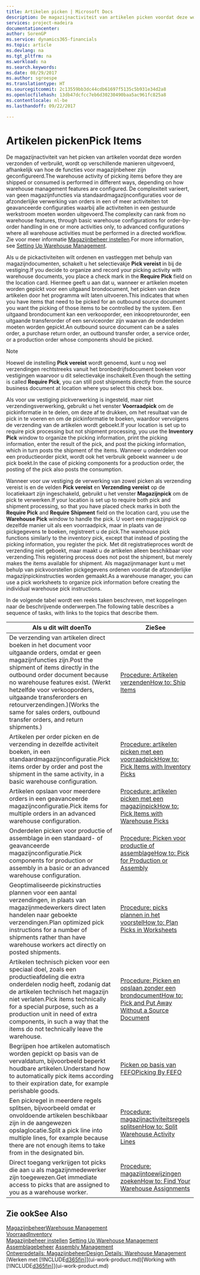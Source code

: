 ```yaml
---
title: Artikelen picken | Microsoft Docs
description: De magazijnactiviteit van artikelen picken voordat deze worden verzonden of verbruikt, wordt op verschillende manieren uitgevoerd, afhankelijk van hoe de functies voor magazijnbeheer zijn geconfigureerd. De complexiteit van [setup](../configure-warehouse-processes.md) varieert, van geen magazijnfuncties via standaardmagazijnconfiguraties voor de afzonderlijke verwerking van orders in een of meer activiteiten tot geavanceerde configuraties waarbij alle activiteiten in een gestuurde werkstroom moeten worden uitgevoerd.
services: project-madeira
documentationcenter: 
author: SorenGP
ms.service: dynamics365-financials
ms.topic: article
ms.devlang: na
ms.tgt_pltfrm: na
ms.workload: na
ms.search.keywords: 
ms.date: 08/29/2017
ms.author: sgroespe
ms.translationtype: HT
ms.sourcegitcommit: 2c13559bb3dc44cdb61697f5135c5b931e34d2a8
ms.openlocfilehash: 13db47dcfcc7eb6d30230490baa5ac961fc825a8
ms.contentlocale: nl-be
ms.lasthandoff: 09/22/2017

---
```

# <a name="pick-items"></a><span data-ttu-id="a6d1d-104">Artikelen picken</span><span class="sxs-lookup"><span data-stu-id="a6d1d-104">Pick Items</span></span>
<span data-ttu-id="a6d1d-105">De magazijnactiviteit van het picken van artikelen voordat deze worden verzonden of verbruikt, wordt op verschillende manieren uitgevoerd, afhankelijk van hoe de functies voor magazijnbeheer zijn geconfigureerd.</span><span class="sxs-lookup"><span data-stu-id="a6d1d-105">The warehouse activity of picking items before they are shipped or consumed is performed in different ways, depending on how warehouse management features are configured.</span></span> <span data-ttu-id="a6d1d-106">De complexiteit varieert, van geen magazijnfuncties via standaardmagazijnconfiguraties voor de afzonderlijke verwerking van orders in een of meer activiteiten tot geavanceerde configuraties waarbij alle activiteiten in een gestuurde werkstroom moeten worden uitgevoerd.</span><span class="sxs-lookup"><span data-stu-id="a6d1d-106">The complexity can rank from no warehouse features, through basic warehouse configurations for order-by-order handling in one or more activities only, to advanced configurations where all warehouse activities must be performed in a directed workflow.</span></span> <span data-ttu-id="a6d1d-107">Zie voor meer informatie [Magazijnbeheer instellen](warehouse-setup-warehouse.md).</span><span class="sxs-lookup"><span data-stu-id="a6d1d-107">For more information, see [Setting Up Warehouse Management](warehouse-setup-warehouse.md).</span></span>

<span data-ttu-id="a6d1d-108">Als u de pickactiviteiten wilt ordenen en vastleggen met behulp van magazijndocumenten, schakelt u het selectievakje **Pick vereist** in bij de vestiging.</span><span class="sxs-lookup"><span data-stu-id="a6d1d-108">If you decide to organize and record your picking activity with warehouse documents, you place a check mark in the **Require Pick** field on the location card.</span></span> <span data-ttu-id="a6d1d-109">Hiermee geeft u aan dat u, wanneer er artikelen moeten worden gepickt voor een uitgaand brondocument, het picken van deze artikelen door het programma wilt laten uitvoeren.</span><span class="sxs-lookup"><span data-stu-id="a6d1d-109">This indicates that when you have items that need to be picked for an outbound source document you want the picking of those items to be controlled by the system.</span></span> <span data-ttu-id="a6d1d-110">Een uitgaand brondocument kan een verkooporder, een inkoopretourorder, een uitgaande transferorder of een serviceorder zijn waarvan de onderdelen moeten worden gepickt.</span><span class="sxs-lookup"><span data-stu-id="a6d1d-110">An outbound source document can be a sales order, a purchase return order, an outbound transfer order, a service order, or a production order whose components should be picked.</span></span>

> [!NOTE]
> <span data-ttu-id="a6d1d-111">Hoewel de instelling **Pick vereist** wordt genoemd, kunt u nog wel verzendingen rechtstreeks vanuit het bronbedrijfsdocument boeken voor vestigingen waarvoor u dit selectievakje inschakelt.</span><span class="sxs-lookup"><span data-stu-id="a6d1d-111">Even though the setting is called **Require Pick**, you can still post shipments directly from the source business document at location where you select this check box.</span></span>

<span data-ttu-id="a6d1d-112">Als voor uw vestiging pickverwerking is ingesteld, maar niet verzendingsverwerking, gebruikt u het venster **Voorraadpick** om de pickinformatie in te delen, om deze af te drukken, om het resultaat van de pick in te voeren en om de pickinformatie te boeken, waardoor vervolgens de verzending van de artikelen wordt geboekt.</span><span class="sxs-lookup"><span data-stu-id="a6d1d-112">If your location is set up to require pick processing but not shipment processing, you use the **Inventory Pick** window to organize the picking information, print the picking information, enter the result of the pick, and post the picking information, which in turn posts the shipment of the items.</span></span> <span data-ttu-id="a6d1d-113">Wanneer u onderdelen voor een productieorder pickt, wordt ook het verbruik geboekt wanneer u de pick boekt.</span><span class="sxs-lookup"><span data-stu-id="a6d1d-113">In the case of picking components for a production order, the posting of the pick also posts the consumption.</span></span>

<span data-ttu-id="a6d1d-114">Wanneer voor uw vestiging de verwerking van zowel picken als verzending vereist is en de velden **Pick vereist** en **Verzending vereist** op de locatiekaart zijn ingeschakeld, gebruikt u het venster **Magazijnpick** om de pick te verwerken.</span><span class="sxs-lookup"><span data-stu-id="a6d1d-114">If your location is set up to require both pick and shipment processing, so that you have placed check marks in both the **Require Pick** and **Require Shipment** field on the location card, you use the **Warehouse Pick** window to handle the pick.</span></span> <span data-ttu-id="a6d1d-115">U voert een magazijnpick op dezelfde manier uit als een voorraadpick, maar in plaats van de pickgegevens te boeken, registreert u de pick.</span><span class="sxs-lookup"><span data-stu-id="a6d1d-115">The warehouse pick functions similarly to the inventory pick, except that instead of posting the picking information, you register the pick.</span></span> <span data-ttu-id="a6d1d-116">Met dit registratieproces wordt de verzending niet geboekt, maar maakt u de artikelen alleen beschikbaar voor verzending.</span><span class="sxs-lookup"><span data-stu-id="a6d1d-116">This registering process does not post the shipment, but merely makes the items available for shipment.</span></span> <span data-ttu-id="a6d1d-117">Als magazijnmanager kunt u met behulp van pickvoorstellen pickgegevens ordenen voordat de afzonderlijke magazijnpickinstructies worden gemaakt.</span><span class="sxs-lookup"><span data-stu-id="a6d1d-117">As a warehouse manager, you can use a pick worksheets to organize pick information before creating the individual warehouse pick instructions.</span></span>

<span data-ttu-id="a6d1d-118">In de volgende tabel wordt een reeks taken beschreven, met koppelingen naar de beschrijvende onderwerpen.</span><span class="sxs-lookup"><span data-stu-id="a6d1d-118">The following table describes a sequence of tasks, with links to the topics that describe them.</span></span>   

|<span data-ttu-id="a6d1d-119">**Als u dit wilt doen**</span><span class="sxs-lookup"><span data-stu-id="a6d1d-119">**To**</span></span>|<span data-ttu-id="a6d1d-120">**Zie**</span><span class="sxs-lookup"><span data-stu-id="a6d1d-120">**See**</span></span>|
|------------|-------------|  
|<span data-ttu-id="a6d1d-121">De verzending van artikelen direct boeken in het document voor uitgaande orders, omdat er geen magazijnfuncties zijn.</span><span class="sxs-lookup"><span data-stu-id="a6d1d-121">Post the shipment of items directly in the outbound order document because no warehouse features exist.</span></span> <span data-ttu-id="a6d1d-122">(Werkt hetzelfde voor verkooporders, uitgaande transferorders en retourverzendingen.)</span><span class="sxs-lookup"><span data-stu-id="a6d1d-122">(Works the same for sales orders, outbound transfer orders, and return shipments.)</span></span>|[<span data-ttu-id="a6d1d-123">Procedure: Artikelen verzenden</span><span class="sxs-lookup"><span data-stu-id="a6d1d-123">How to: Ship Items</span></span>](warehouse-how-ship-items.md)|  
|<span data-ttu-id="a6d1d-124">Artikelen per order picken en de verzending in dezelfde activiteit boeken, in een standaardmagazijnconfiguratie.</span><span class="sxs-lookup"><span data-stu-id="a6d1d-124">Pick items order by order and post the shipment in the same activity, in a basic warehouse configuration.</span></span>|[<span data-ttu-id="a6d1d-125">Procedure: artikelen picken met een voorraadpick</span><span class="sxs-lookup"><span data-stu-id="a6d1d-125">How to: Pick Items with Inventory Picks</span></span>](warehouse-how-to-pick-items-with-inventory-picks.md)|
|<span data-ttu-id="a6d1d-126">Artikelen opslaan voor meerdere orders in een geavanceerde magazijnconfiguratie.</span><span class="sxs-lookup"><span data-stu-id="a6d1d-126">Pick items for multiple orders in an advanced warehouse configuration.</span></span>|[<span data-ttu-id="a6d1d-127">Procedure: artikelen picken met een magazijnpick</span><span class="sxs-lookup"><span data-stu-id="a6d1d-127">How to: Pick Items with Warehouse Picks</span></span>](warehouse-how-to-pick-items-for-warehouse-shipment.md)|  
|<span data-ttu-id="a6d1d-128">Onderdelen picken voor productie of assemblage in een standaard- of geavanceerde magazijnconfiguratie.</span><span class="sxs-lookup"><span data-stu-id="a6d1d-128">Pick components for production or assembly in a basic or an advanced warehouse configuration.</span></span>|[<span data-ttu-id="a6d1d-129">Procedure: Picken voor productie of assemblage</span><span class="sxs-lookup"><span data-stu-id="a6d1d-129">How to: Pick for Production or Assembly</span></span>](warehouse-how-to-pick-for-production.md)|  
|<span data-ttu-id="a6d1d-130">Geoptimaliseerde pickinstructies plannen voor een aantal verzendingen, in plaats van magazijnmedewerkers direct laten handelen naar geboekte verzendingen.</span><span class="sxs-lookup"><span data-stu-id="a6d1d-130">Plan optimized pick instructions for a number of shipments rather than have warehouse workers act directly on posted shipments.</span></span>|[<span data-ttu-id="a6d1d-131">Procedure: picks plannen in het voorstel</span><span class="sxs-lookup"><span data-stu-id="a6d1d-131">How to: Plan Picks in Worksheets</span></span>](warehouse-how-to-plan-picks-in-worksheets.md)|  
|<span data-ttu-id="a6d1d-132">Artikelen technisch picken voor een speciaal doel, zoals een productieafdeling die extra onderdelen nodig heeft, zodanig dat de artikelen technisch het magazijn niet verlaten.</span><span class="sxs-lookup"><span data-stu-id="a6d1d-132">Pick items technically for a special purpose, such as a production unit in need of extra components, in such a way that the items do not technically leave the warehouse.</span></span>|[<span data-ttu-id="a6d1d-133">Procedure: Picken en opslaan zonder een brondocument</span><span class="sxs-lookup"><span data-stu-id="a6d1d-133">How to: Pick and Put Away Without a Source Document</span></span>](warehouse-how-to-create-put-aways-from-internal-put-aways.md)|
|<span data-ttu-id="a6d1d-134">Begrijpen hoe artikelen automatisch worden gepickt op basis van de vervaldatum, bijvoorbeeld beperkt houdbare artikelen.</span><span class="sxs-lookup"><span data-stu-id="a6d1d-134">Understand how to automatically pick items according to their expiration date, for example perishable goods.</span></span>|[<span data-ttu-id="a6d1d-135">Picken op basis van FEFO</span><span class="sxs-lookup"><span data-stu-id="a6d1d-135">Picking By FEFO</span></span>](warehouse-picking-by-fefo.md)|
|<span data-ttu-id="a6d1d-136">Een pickregel in meerdere regels splitsen, bijvoorbeeld omdat er onvoldoende artikelen beschikbaar zijn in de aangewezen opslaglocatie.</span><span class="sxs-lookup"><span data-stu-id="a6d1d-136">Split a pick line into multiple lines, for example because there are not enough items to take from in the designated bin.</span></span>|[<span data-ttu-id="a6d1d-137">Procedure: magazijnactiviteitsregels splitsen</span><span class="sxs-lookup"><span data-stu-id="a6d1d-137">How to: Split Warehouse Activity Lines</span></span>](warehouse-how-to-split-warehouse-activity-lines.md)|
|<span data-ttu-id="a6d1d-138">Direct toegang verkrijgen tot picks die aan u als magazijnmedewerker zijn toegewezen.</span><span class="sxs-lookup"><span data-stu-id="a6d1d-138">Get immediate access to picks that are assigned to you as a warehouse worker.</span></span>|[<span data-ttu-id="a6d1d-139">Procedure: magazijntoewijzingen zoeken</span><span class="sxs-lookup"><span data-stu-id="a6d1d-139">How to: Find Your Warehouse Assignments</span></span>](warehouse-how-to-find-your-warehouse-assignments.md)|  

## <a name="see-also"></a><span data-ttu-id="a6d1d-140">Zie ook</span><span class="sxs-lookup"><span data-stu-id="a6d1d-140">See Also</span></span>  
[<span data-ttu-id="a6d1d-141">Magazijnbeheer</span><span class="sxs-lookup"><span data-stu-id="a6d1d-141">Warehouse Management</span></span>](warehouse-manage-warehouse.md)  
[<span data-ttu-id="a6d1d-142">Voorraad</span><span class="sxs-lookup"><span data-stu-id="a6d1d-142">Inventory</span></span>](inventory-manage-inventory.md)  
<span data-ttu-id="a6d1d-143">[Magazijnbeheer instellen](warehouse-setup-warehouse.md)   </span><span class="sxs-lookup"><span data-stu-id="a6d1d-143">[Setting Up Warehouse Management](warehouse-setup-warehouse.md)   </span></span>  
<span data-ttu-id="a6d1d-144">[Assemblagebeheer](assembly-assemble-items.md)  </span><span class="sxs-lookup"><span data-stu-id="a6d1d-144">[Assembly Management](assembly-assemble-items.md)  </span></span>  
[<span data-ttu-id="a6d1d-145">Ontwerpdetails: Magazijnbeheer</span><span class="sxs-lookup"><span data-stu-id="a6d1d-145">Design Details: Warehouse Management</span></span>](design-details-warehouse-management.md)  
<span data-ttu-id="a6d1d-146">[Werken met [!INCLUDE[d365fin](includes/d365fin_md.md)]](ui-work-product.md)</span><span class="sxs-lookup"><span data-stu-id="a6d1d-146">[Working with [!INCLUDE[d365fin](includes/d365fin_md.md)]](ui-work-product.md)</span></span>


